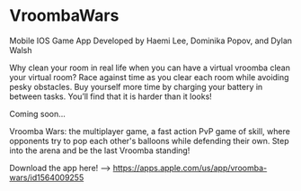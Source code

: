 # VroombaWars
Mobile IOS Game App Developed by Haemi Lee, Dominika Popov, and Dylan Walsh

Why clean your room in real life when you can have a virtual vroomba clean your virtual room? Race against time as you clear each room while avoiding pesky obstacles. Buy yourself more time by charging your battery in between tasks. You’ll find that it is harder than it looks!

Coming soon…

Vroomba Wars: the multiplayer game, a fast action PvP game of skill, where opponents try to pop each other's balloons while defending their own. Step into the arena and be the last Vroomba standing!

Download the app here! --> https://apps.apple.com/us/app/vroomba-wars/id1564009255 
